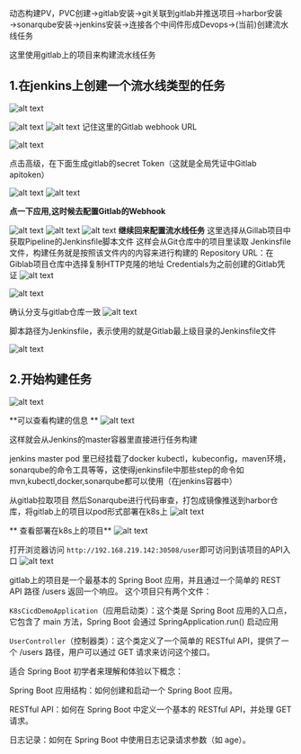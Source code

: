 动态构建PV，PVC创建→gitlab安装→git关联到gitlab并推送项目→harbor安装→sonarqube安装→jenkins安装→连接各个中间件形成Devops→(当前)创建流水线任务

这里使用gitlab上的项目来构建流水线任务
## 1.在jenkins上创建一个流水线类型的任务
![alt text](图片/image.png)

![alt text](图片/image-1.png)
![alt text](图片/image-2.png)
记住这里的Gitlab webhook URL

![alt text](图片/image-3.png)

点击高级，在下面生成gitlab的secret Token（这就是全局凭证中Gitlab apitoken）

![alt text](图片/image-4.png)
![alt text](图片/image-5.png)

**点一下应用,这时候去配置Gitlab的Webhook**

![alt text](图片/image-17.png)
![alt text](图片/image-18.png)
![alt text](图片/image-7.png)
**继续回来配置流水线任务**
这里选择从Gillab项目中获取Pipeline的Jenkinsfile脚本文件
这样会从Git仓库中的项目里读取 Jenkinsfile文件，构建任务就是按照该文件内的内容来进行构建的
Repository URL：在Giblab项目仓库中选择复制HTTP克隆的地址
Credentials为之前创建的Gitlab凭证
![alt text](图片/image-8.png)

![alt text](图片/image-6.png)

确认分支与gitlab仓库一致
![alt text](图片/image-9.png)

脚本路径为Jenkinsfile，表示使用的就是Gitlab最上级目录的Jenkinsfile文件

![alt text](图片/image-10.png)

## 2.开始构建任务
![alt text](图片/image-11.png)

**可以查看构建的信息 **
![alt text](图片/image-12.png)

这样就会从Jenkins的master容器里直接进行任务构建

jenkins master pod 里已经挂载了docker kubectl，kubeconfig，maven环境，sonarqube的命令工具等等，这使得jenkinsfile中那些step的命令如mvn,kubectl,docker,sonarqube都可以使用（在jenkins容器中）

从gitlab拉取项目 然后Sonarqube进行代码审查，打包成镜像推送到harbor仓库，将gitlab上的项目以pod形式部署在k8s上
![alt text](图片/image-13.png)

** 查看部署在k8s上的项目**
![alt text](图片/image-14.png)

打开浏览器访问 `http://192.168.219.142:30508/user`即可访问到该项目的API入口
![alt text](图片/image-15.png)


gitlab上的项目是一个最基本的 Spring Boot 应用，并且通过一个简单的 REST API 路径 /users 返回一个响应。
这个项目只有两个文件：

`K8sCicdDemoApplication`（应用启动类）：这个类是 Spring Boot 应用的入口点，它包含了 main 方法，Spring Boot 会通过 SpringApplication.run() 启动应用

`UserController`（控制器类）：这个类定义了一个简单的 RESTful API，提供了一个 /users 路径，用户可以通过 GET 请求来访问这个接口。

适合 Spring Boot 初学者来理解和体验以下概念：

Spring Boot 应用结构：如何创建和启动一个 Spring Boot 应用。

RESTful API：如何在 Spring Boot 中定义一个基本的 RESTful API，并处理 GET 请求。

日志记录：如何在 Spring Boot 中使用日志记录请求参数（如 age）。
